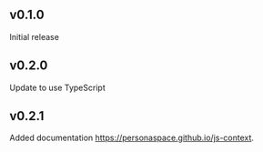 ## v0.1.0
Initial release

## v0.2.0
Update to use TypeScript

## v0.2.1
Added documentation https://personaspace.github.io/js-context.